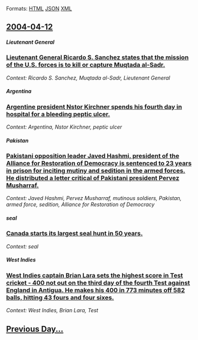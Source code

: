
Formats: [HTML](2004/04/12/index.html)  [JSON](2004/04/12/index.json)  [XML](2004/04/12/index.xml)  

## [2004-04-12](/news/2004/04/12/index.md)

##### Lieutenant General
### [ Lieutenant General Ricardo S. Sanchez states that the mission of the U.S. forces is to kill or capture Muqtada al-Sadr. ](/news/2004/04/12/lieutenant-general-ricardo-s-sanchez-states-that-the-mission-of-the-u-s-forces-is-to-kill-or-capture-muqtada-al-sadr.md)
_Context: Ricardo S. Sanchez, Muqtada al-Sadr, Lieutenant General_

##### Argentina
### [ Argentine president Nstor Kirchner spends his fourth day in hospital for a bleeding peptic ulcer. ](/news/2004/04/12/argentine-president-nestor-kirchner-spends-his-fourth-day-in-hospital-for-a-bleeding-peptic-ulcer.md)
_Context: Argentina, Nstor Kirchner, peptic ulcer_

##### Pakistan
### [ Pakistani opposition leader Javed Hashmi, president of the Alliance for Restoration of Democracy is sentenced to 23 years in prison for inciting mutiny and sedition in the armed forces. He distributed a letter critical of Pakistani president Pervez Musharraf. ](/news/2004/04/12/pakistani-opposition-leader-javed-hashmi-president-of-the-alliance-for-restoration-of-democracy-is-sentenced-to-23-years-in-prison-for-inc.md)
_Context: Javed Hashmi, Pervez Musharraf, mutinous soldiers, Pakistan, armed force, sedition, Alliance for Restoration of Democracy_

##### seal
### [ Canada starts its largest seal hunt in 50 years. ](/news/2004/04/12/canada-starts-its-largest-seal-hunt-in-50-years.md)
_Context: seal_

##### West Indies
### [ West Indies captain Brian Lara sets the highest score in Test cricket - 400 not out on the third day of the fourth Test against England in Antigua. He makes his 400 in 773 minutes off 582 balls, hitting 43 fours and four sixes. ](/news/2004/04/12/west-indies-captain-brian-lara-sets-the-highest-score-in-test-cricket-400-not-out-on-the-third-day-of-the-fourth-test-against-england-in.md)
_Context: West Indies, Brian Lara, Test_

## [Previous Day...](/news/2004/04/11/index.md)

